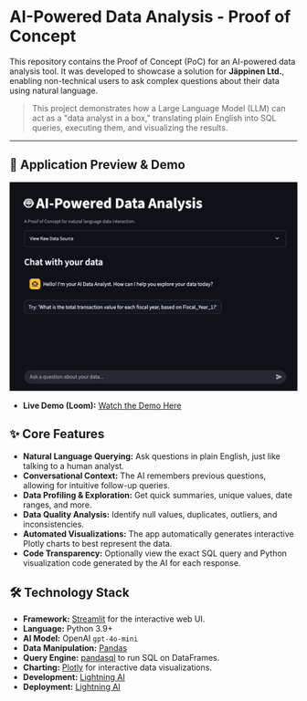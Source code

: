 # AI-Powered Data Analysis - Proof of Concept

This repository contains the Proof of Concept (PoC) for an AI-powered data analysis tool. It was developed to showcase a solution for **Jäppinen Ltd.**, enabling non-technical users to ask complex questions about their data using natural language.

> This project demonstrates how a Large Language Model (LLM) can act as a "data analyst in a box," translating plain English into SQL queries, executing them, and visualizing the results.

---

## 📸 Application Preview & Demo

![alt text](static/image.png)

* **Live Demo (Loom):** [Watch the Demo Here](https://www.loom.com/share/c37018e3d1c14ac9af0c42264242e081?sid=35febca0-2ee1-43f6-b857-c61a4ce2a8fc)

## ✨ Core Features

* **Natural Language Querying:** Ask questions in plain English, just like talking to a human analyst.
* **Conversational Context:** The AI remembers previous questions, allowing for intuitive follow-up queries.
* **Data Profiling & Exploration:** Get quick summaries, unique values, date ranges, and more.
* **Data Quality Analysis:** Identify null values, duplicates, outliers, and inconsistencies.
* **Automated Visualizations:** The app automatically generates interactive Plotly charts to best represent the data.
* **Code Transparency:** Optionally view the exact SQL query and Python visualization code generated by the AI for each response.

## 🛠️ Technology Stack

* **Framework:** [Streamlit](https://streamlit.io/) for the interactive web UI.
* **Language:** Python 3.9+
* **AI Model:** OpenAI `gpt-4o-mini`
* **Data Manipulation:** [Pandas](https://pandas.pydata.org/)
* **Query Engine:** [pandasql](https://pypi.org/project/pandasql/) to run SQL on DataFrames.
* **Charting:** [Plotly](https://plotly.com/python/) for interactive data visualizations.
* **Development:** [Lightning AI](https://lightning.ai/)
* **Deployment:** [Lightning AI](https://lightning.ai/)
